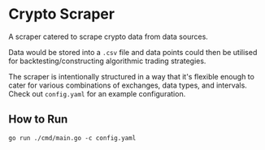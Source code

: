 # Crypto Scraper
A scraper catered to scrape crypto data from data sources.

Data would be stored into a `.csv` file and data points could then be utilised for backtesting/constructing algorithmic trading strategies.

The scraper is intentionally structured in a way that it's flexible enough to cater for various combinations of exchanges, data types, and intervals. Check out `config.yaml` for an example configuration.

## How to Run
`go run ./cmd/main.go -c config.yaml`